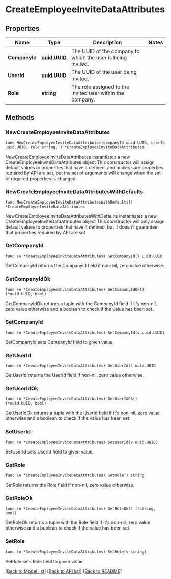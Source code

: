 # CreateEmployeeInviteDataAttributes

## Properties

Name | Type | Description | Notes
------------ | ------------- | ------------- | -------------
**CompanyId** | [**uuid.UUID**](uuid.UUID.md) | The UUID of the company to which the user is being invited. | 
**UserId** | [**uuid.UUID**](uuid.UUID.md) | The UUID of the user being invited. | 
**Role** | **string** | The role assigned to the invited user within the company. | 

## Methods

### NewCreateEmployeeInviteDataAttributes

`func NewCreateEmployeeInviteDataAttributes(companyId uuid.UUID, userId uuid.UUID, role string, ) *CreateEmployeeInviteDataAttributes`

NewCreateEmployeeInviteDataAttributes instantiates a new CreateEmployeeInviteDataAttributes object
This constructor will assign default values to properties that have it defined,
and makes sure properties required by API are set, but the set of arguments
will change when the set of required properties is changed

### NewCreateEmployeeInviteDataAttributesWithDefaults

`func NewCreateEmployeeInviteDataAttributesWithDefaults() *CreateEmployeeInviteDataAttributes`

NewCreateEmployeeInviteDataAttributesWithDefaults instantiates a new CreateEmployeeInviteDataAttributes object
This constructor will only assign default values to properties that have it defined,
but it doesn't guarantee that properties required by API are set

### GetCompanyId

`func (o *CreateEmployeeInviteDataAttributes) GetCompanyId() uuid.UUID`

GetCompanyId returns the CompanyId field if non-nil, zero value otherwise.

### GetCompanyIdOk

`func (o *CreateEmployeeInviteDataAttributes) GetCompanyIdOk() (*uuid.UUID, bool)`

GetCompanyIdOk returns a tuple with the CompanyId field if it's non-nil, zero value otherwise
and a boolean to check if the value has been set.

### SetCompanyId

`func (o *CreateEmployeeInviteDataAttributes) SetCompanyId(v uuid.UUID)`

SetCompanyId sets CompanyId field to given value.


### GetUserId

`func (o *CreateEmployeeInviteDataAttributes) GetUserId() uuid.UUID`

GetUserId returns the UserId field if non-nil, zero value otherwise.

### GetUserIdOk

`func (o *CreateEmployeeInviteDataAttributes) GetUserIdOk() (*uuid.UUID, bool)`

GetUserIdOk returns a tuple with the UserId field if it's non-nil, zero value otherwise
and a boolean to check if the value has been set.

### SetUserId

`func (o *CreateEmployeeInviteDataAttributes) SetUserId(v uuid.UUID)`

SetUserId sets UserId field to given value.


### GetRole

`func (o *CreateEmployeeInviteDataAttributes) GetRole() string`

GetRole returns the Role field if non-nil, zero value otherwise.

### GetRoleOk

`func (o *CreateEmployeeInviteDataAttributes) GetRoleOk() (*string, bool)`

GetRoleOk returns a tuple with the Role field if it's non-nil, zero value otherwise
and a boolean to check if the value has been set.

### SetRole

`func (o *CreateEmployeeInviteDataAttributes) SetRole(v string)`

SetRole sets Role field to given value.



[[Back to Model list]](../README.md#documentation-for-models) [[Back to API list]](../README.md#documentation-for-api-endpoints) [[Back to README]](../README.md)


